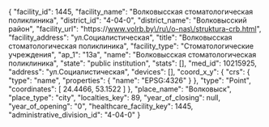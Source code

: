 {
    "facility_id": 1445,
    "facility_name": "Волковысская стоматологическая поликлиника",
    "district_id": "4-04-0",
    "district_name": "Волковысский район",
    "facility_url": "https:\/\/www.volrb.by\/ru\/o-nas\/struktura-crb.html",
    "facility_address": "ул.Социалистическая",
    "title": "Волковысская стоматологическая поликлиника",
    "facility_type": "Стоматологические учреждения",
    "ap_1": "13а",
    "name": "Волковысская стоматологическая поликлиника",
    "state": "public institution",
    "stats": [],
    "med_id": 10215925,
    "address": "ул.Социалистическая",
    "devices": [],
    "coord_x_y": {
        "crs": {
            "type": "name",
            "properties": {
                "name": "EPSG:4326"
            }
        },
        "type": "Point",
        "coordinates": [
            24.4466,
            53.1522
        ]
    },
    "place_name": "Волковыск",
    "place_type": "city",
    "localties_key": 89,
    "year_of_closing": null,
    "year_of_opening": "0",
    "healthcare_facility_key": 1445,
    "administrative_division_id": "4-04-0"
}